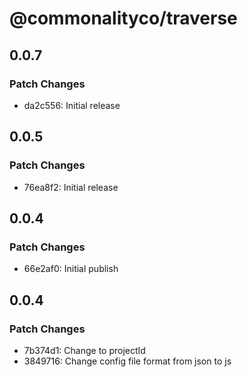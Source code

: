 # @commonalityco/traverse

## 0.0.7

### Patch Changes

- da2c556: Initial release

## 0.0.5

### Patch Changes

- 76ea8f2: Initial release

## 0.0.4

### Patch Changes

- 66e2af0: Initial publish

## 0.0.4

### Patch Changes

- 7b374d1: Change to projectId
- 3849716: Change config file format from json to js
